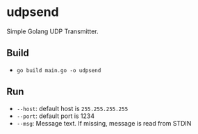 # udpsend

Simple Golang UDP Transmitter.

## Build
* `go build main.go -o udpsend`

## Run
* `--host`: default host is `255.255.255.255`
* `--port`: default port is 1234
* `--msg`: Message text. If missing, message is read from STDIN
